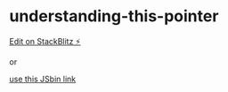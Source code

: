 # understanding-this-pointer

[Edit on StackBlitz ⚡️](https://stackblitz.com/edit/understanding-this-pointer)

or 

[use this JSbin link](https://jsbin.com/nagacawiqe/edit?js,console)
